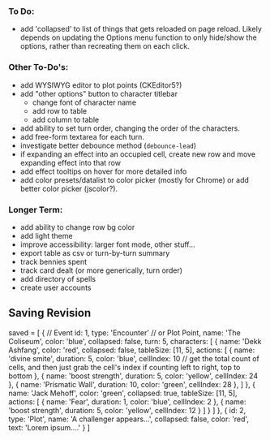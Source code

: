 ### To Do:
- add 'collapsed' to list of things that gets reloaded on page reload.  Likely depends on updating the Options menu function to only hide/show the options, rather than recreating them on each click.


### Other To-Do's:
- add WYSIWYG editor to plot points (CKEditor5?)
- add "other options" button to character titlebar
    - change font of character name
    - add row to table
    - add column to table
- add ability to set turn order, changing the order of the characters.
- add free-form textarea for each turn.
- investigate better debounce method (`debounce-lead`)
- if expanding an effect into an occupied cell, create new row and move expanding effect into that row
- add effect tooltips on hover for more detailed info
- add color presets/datalist to color picker (mostly for Chrome) or add better color picker (jscolor?).

### Longer Term:
- add ability to change row bg color
- add light theme
- improve accessibility: larger font mode, other stuff...
- export table as csv or turn-by-turn summary
- track bennies spent
- track card dealt (or more generically, turn order)
- add directory of spells
- create user accounts

## Saving Revision


saved = [
    {  // Event
        id: 1,
        type: 'Encounter'  // or Plot Point,
        name: 'The Coliseum',
        color: 'blue',
        collapsed: false,
        turn: 5,
        characters: [
            {
                name: 'Dekk Ashfang',
                color: 'red',
                collapsed: false,
                tableSize: [11, 5],
                actions: [
                    {
                        name: 'divine smite',
                        duration: 5,
                        color: 'blue',
                        cellIndex: 10   //  get the total count of cells, and then just grab the cell's index if counting left to right, top to bottom
                    },
                    {
                        name: 'boost strength',
                        duration: 5,
                        color: 'yellow',
                        cellIndex: 24
                    },
                    {
                        name: 'Prismatic Wall',
                        duration: 10,
                        color: 'green',
                        cellIndex: 28
                    },
                ]
            },
            {
                name: 'Jack Mehoff',
                color: 'green',
                collapsed: true,
                tableSize: [11, 5],
                actions: [
                    {
                        name: 'Fear',
                        duration: 1,
                        color: 'blue',
                        cellIndex: 2
                    },
                    {
                        name: 'boost strength',
                        duration: 5,
                        color: 'yellow',
                        cellIndex: 12
                    }
                ]
            }
        ]
    },
    {
        id: 2,
        type: 'Plot',
        name: 'A challenger appears...',
        collapsed: false,
        color: 'red',
        text: 'Lorem ipsum....'
    }
]